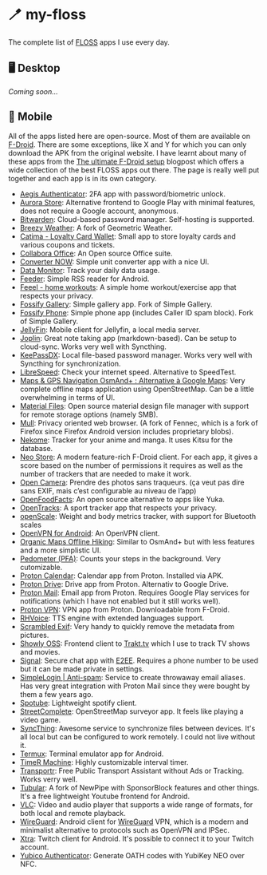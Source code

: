# 🪥 my-floss

The complete list of [FLOSS](https://wikipedia.org/wiki/Free_and_open-source_software) apps I use every day.

## 🖥️ Desktop

*Coming soon...*

## 📱 Mobile

All of the apps listed here are open-source. Most of them are available on [F-Droid](https://f-droid.org/).
There are some exceptions, like X and Y for which you can only download the APK from the original website.
I have learnt about many of these apps from the [The ultimate F-Droid setup](https://alternativeto.net/lists/28655/the-ultimate-f-droid-setup/) blogpost which offers a wide collection of the best FLOSS apps out there. The page is really well put together and each app is in its own category.

- [Aegis Authenticator](https://github.com/beemdevelopment/Aegis): 2FA app with password/biometric unlock.
- [Aurora Store](https://gitlab.com/AuroraOSS/AuroraStore): Alternative frontend to Google Play with minimal features, does not require a Google account, anonymous.
- [Bitwarden](https://github.com/bitwarden): Cloud-based password manager. Self-hosting is supported.
- [Breezy Weather](https://github.com/breezy-weather/breezy-weather): A fork of Geometric Weather.
- [Catima - Loyalty Card Wallet](): Small app to store loyalty cards and various coupons and tickets.
- [Collabora Office](): An Open source Office suite.
- [Converter NOW](https://github.com/ferraridamiano/ConverterNOW): Simple unit converter app with a nice UI.
- [Data Monitor](https://github.com/itsdrnoob/DataMonitor): Track your daily data usage.
- [Feeder](https://github.com/spacecowboy/Feeder): Simple RSS reader for Android.
- [Feeel - home workouts](): A simple home workout/exercise app that respects your privacy.
- [Fossify Gallery](): Simple gallery app. Fork of Simple Gallery.
- [Fossify Phone](): Simple phone app (includes Caller ID spam block). Fork of Simple Gallery.
- [JellyFin](): Mobile client for Jellyfin, a local media server.
- [Joplin](): Great note taking app (markdown-based). Can be setup to cloud-sync. Works very well with Syncthing.
- [KeePassDX](): Local file-based password manager. Works very well with Syncthing for synchronization.
- [LibreSpeed](): Check your internet speed. Alternative to SpeedTest.
- [Maps & GPS Navigation OsmAnd+ : Alternative à Google Maps](): Very complete offline maps application using OpenStreetMap. Can be a little overwhelming in terms of UI.
- [Material Files](): Open source material design file manager with support for remote storage options (namely SMB).
- [Mull](): Privacy oriented web browser. (A fork of Fennec, which is a fork of Firefox since Firefox Android version includes proprietary blobs).
- [Nekome](): Tracker for your anime and manga. It uses Kitsu for the database.
- [Neo Store](): A modern feature-rich F-Droid client. For each app, it gives a score based on the number of permissions it requires as well as the number of trackers that are needed to make it work.
- [Open Camera](): Prendre des photos sans traqueurs. (ça veut pas dire sans EXIF, mais c’est configurable au niveau de l’app)
- [OpenFoodFacts](): An open source alternative to apps like Yuka.
- [OpenTracks](): A sport tracker app that respects your privacy.
- [openScale](): Weight and body metrics tracker, with support for Bluetooth scales
- [OpenVPN for Android](): An OpenVPN client.
- [Organic Maps Offline Hiking](): Similar to OsmAnd+ but with less features and a more simplistic UI.
- [Pedometer (PFA)](): Counts your steps in the background. Very cutomizable.
- [Proton Calendar](): Calendar app from Proton. Installed via APK.
- [Proton Drive](): Drive app from Proton. Alternativ to Google Drive.
- [Proton Mail](): Email app from Proton. Requires Google Play services for notifications (which I have not enabled but it still works well).
- [Proton VPN](): VPN app from Proton. Downloadable from F-Droid.
- [RHVoice](): TTS engine with extended languages support.
- [Scrambled Exif](): Very handy to quickly remove the metadata from pictures.
- [Showly OSS](): Frontend client to [Trakt.tv](http://trakt.tv/) which I use to track TV shows and movies.
- [Signal](): Secure chat app with [E2EE](https://en.wikipedia.org/wiki/End-to-end_encryption). Requires a phone number to be used but it can be made private in settings.
- [SimpleLogin | Anti-spam](): Service to create throwaway email aliases. Has very great integration with Proton Mail since they were bought by them a few years ago.
- [Spotube](): Lightweight spotify client.
- [StreetComplete](): OpenStreetMap surveyor app. It feels like playing a video game.
- [SyncThing](): Awesome service to synchronize files between devices. It's all local but can be configured to work remotely. I could not live without it.
- [Termux](https://github.com/termux/termux-app): Terminal emulator app for Android.
- [TimeR Machine](): Highly customizable interval timer.
- [Transportr](https://github.com/grote/Transportr): Free Public Transport Assistant without Ads or Tracking. Works verry well.
- [Tubular](): A fork of NewPipe with SponsorBlock features and other things. It's a free lightweight Youtube frontend for Android.
- [VLC](https://github.com/videolan/vlc): Video and audio player that supports a wide range of formats, for both local and remote playback.
- [WireGuard](https://github.com/WireGuard/wireguard-android): Android client for [WireGuard](https://www.wireguard.com/) VPN, which is a modern and minimalist alternative to protocols such as OpenVPN and IPSec.
- [Xtra](https://github.com/AndreyAsadchy/Xtra): Twitch client for Android. It's possible to connect it to your Twitch account.
- [Yubico Authenticator](): Generate OATH codes with YubiKey NEO over NFC.
